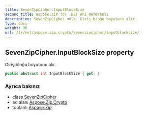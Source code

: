 ```yaml
---
title: SevenZipCipher.InputBlockSize
second_title: Aspose.ZIP for .NET API Referansı
description: SevenZipCipher mülk. Giriş bloğu boyutunu alır.
type: docs
weight: 30
url: /tr/net/aspose.zip.crypto/sevenzipcipher/inputblocksize/
---
```

## SevenZipCipher.InputBlockSize property

Giriş bloğu boyutunu alır.

```csharp
public abstract int InputBlockSize { get; }
```

### Ayrıca bakınız

* class [SevenZipCipher](../)
* ad alanı [Aspose.Zip.Crypto](../../sevenzipcipher/)
* toplantı [Aspose.Zip](../../../)


